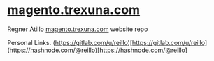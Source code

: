# [magento.trexuna.com](https://me.trexuna.com/)
Regner Atillo [magento.trexuna.com](https://me.trexuna.com/) website repo

Personal Links.
(https://gitlab.com/u/reillo)[https://gitlab.com/u/reillo]
(https://hashnode.com/@reillo)[https://hashnode.com/@reillo]